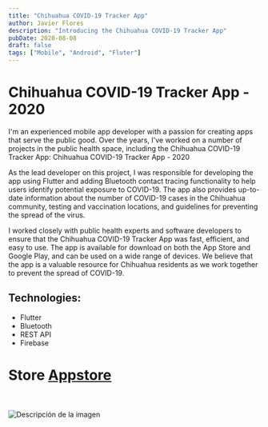 ```yaml
---
title: "Chihuahua COVID-19 Tracker App"
author: Javier Flores
description: "Introducing the Chihuahua COVID-19 Tracker App"
pubDate: 2020-08-08
draft: false
tags: ["Mobile", "Android", "Fluter"]
---
```



# Chihuahua COVID-19 Tracker App - 2020
I'm an experienced mobile app developer with a passion for creating apps that serve the public good. Over the years, I've worked on a number of projects in the public health space, including the Chihuahua COVID-19 Tracker App:
Chihuahua COVID-19 Tracker App - 2020

As the lead developer on this project, I was responsible for developing the app using Flutter and adding Bluetooth contact tracing functionality to help users identify potential exposure to COVID-19. The app also provides up-to-date information about the number of COVID-19 cases in the Chihuahua community, testing and vaccination locations, and guidelines for preventing the spread of the virus.

I worked closely with public health experts and software developers to ensure that the Chihuahua COVID-19 Tracker App was fast, efficient, and easy to use. The app is available for download on both the App Store and Google Play, and can be used on a wide range of devices. We believe that the app is a valuable resource for Chihuahua residents as we work together to prevent the spread of COVID-19.

## Technologies:
- Flutter
- Bluetooth
- REST API
- Firebase

# Store [Appstore](https://apps.apple.com/es/app/salud-digital-chihuahua/id1503568960?ign-mpt=uo%3D4)
\
\
![Descripción de la imagen](https://play-lh.googleusercontent.com/zGp6ugtXlJbco3onMMTKUl3GQeE8nSHb-RkxynKlV1KVTj7iHnzCqhpuGfHJjtdsbQ=w2560-h1440-rw)
